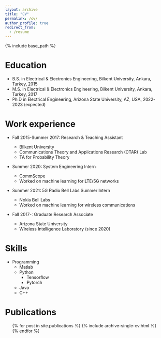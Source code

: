 ```yaml
---
layout: archive
title: "CV"
permalink: /cv/
author_profile: true
redirect_from:
  - /resume
---
```


{% include base_path %}

Education
======
* B.S. in Electrical & Electronics Engineering, Bilkent University, Ankara, Turkey, 2015
* M.S. in Electrical & Electronics Engineering, Bilkent University, Ankara, Turkey, 2017
* Ph.D in Electrical Engineering, Arizona State University, AZ, USA, 2022-2023 (expected)

Work experience
======
* Fall 2015-Summer 2017: Research & Teaching Assistant
	* Bilkent University
	* Communications Theory and Applications Research (CTAR) Lab
	* TA for Probability Theory

* Summer 2020: System Engineering Intern
  * CommScope
  * Worked on machine learning for LTE/5G networks

* Summer 2021: 5G Radio Bell Labs Summer Intern
  * Nokia Bell Labs
  * Worked on machine learning for wireless communications
  
* Fall 2017-: Graduate Research Associate
	* Arizona State University
	* Wireless Intelligence Laboratory (since 2020)

Skills
======
* Programming
  * Matlab
  * Python
     * Tensorflow
	 * Pytorch
  * Java
  * C++

Publications
======
  <ul>{% for post in site.publications %}
    {% include archive-single-cv.html %}
  {% endfor %}</ul>
